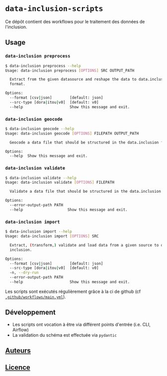 # `data-inclusion-scripts`

Ce dépôt contient des workflows pour le traitement des données de l'inclusion.

## Usage

### `data-inclusion preprocess`

```bash
$ data-inclusion preprocess --help
Usage: data-inclusion preprocess [OPTIONS] SRC OUTPUT_PATH

  Extract from the given datasource and reshape the data to data.inclusion
  format.

Options:
  --format [csv|json]        [default: json]
  --src-type [dora|itou|v0]  [default: v0]
  --help                     Show this message and exit.
```

### `data-inclusion geocode`

```bash
$ data-inclusion geocode --help
Usage: data-inclusion geocode [OPTIONS] FILEPATH OUTPUT_PATH

  Geocode a data file that should be structured in the data.inclusion format.

Options:
  --help  Show this message and exit.
```

### `data-inclusion validate`

```bash
$ data-inclusion validate --help
Usage: data-inclusion validate [OPTIONS] FILEPATH

  Validate a data file that should be structured in the data.inclusion format.

Options:
  --error-output-path PATH
  --help                    Show this message and exit.
```

### `data-inclusion import`

```bash
$ data-inclusion import --help
Usage: data-inclusion import [OPTIONS] SRC

  Extract, (transform,) validate and load data from a given source to data-
  inclusion.

Options:
  --format [csv|json]        [default: json]
  --src-type [dora|itou|v0]  [default: v0]
  -n, --dry-run
  --error-output-path PATH
  --help                     Show this message and exit.
```

Les scripts sont exécutés régulièrement grâce à la ci de github (cf [`.github/workflows/main.yml`](.github/workflows/main.yml)).

## Développement

* Les scripts ont vocation à être via différent points d'entrée (i.e. CLI, Airflow)
* La validation du schéma est effectuée via `pydantic`

## [Auteurs](CODEOWNERS)

## [Licence](LICENSE)
